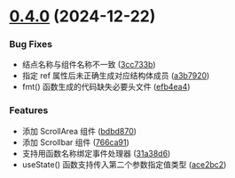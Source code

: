 # [0.4.0](https://gitee.com/lcui-dev/react/compare/v0.3.0...v0.4.0) (2024-12-22)


### Bug Fixes

* 结点名称与组件名称不一致 ([3cc733b](https://gitee.com/lcui-dev/react/commits/3cc733b5c869efb0c120c72057c1063f5afadae8))
* 指定 ref 属性后未正确生成对应结构体成员 ([a3b7920](https://gitee.com/lcui-dev/react/commits/a3b792036a4e7cfeaed0446f286127e804a1b93a))
* fmt() 函数生成的代码缺失必要头文件 ([efb4ea4](https://gitee.com/lcui-dev/react/commits/efb4ea456175964ed21eba800c889f51fe6816b5))


### Features

* 添加 ScrollArea 组件 ([bdbd870](https://gitee.com/lcui-dev/react/commits/bdbd870299aba7d54bc60a27aa1c4988a9d634e3))
* 添加 Scrollbar 组件 ([766ca91](https://gitee.com/lcui-dev/react/commits/766ca91ff8c1ce3fe7d60b3f88355557d08221c2))
* 支持用函数名称绑定事件处理器 ([31a38d6](https://gitee.com/lcui-dev/react/commits/31a38d65ec3065b7999581137dd2fe68a0755cbe))
* useState() 函数支持传入第二个参数指定值类型 ([ace2bc2](https://gitee.com/lcui-dev/react/commits/ace2bc2a84d99d45d7ab3b2813096afa2852446c))



